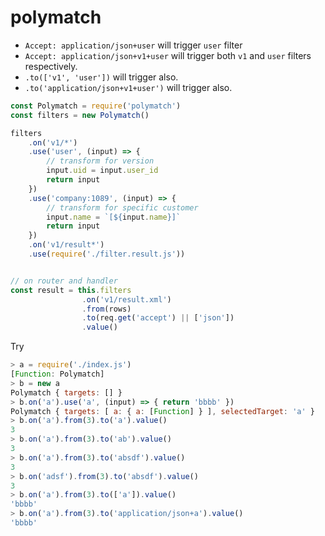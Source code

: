 # polymatch

- `Accept: application/json+user` will trigger `user` filter
- `Accept: application/json+v1+user` will trigger both `v1` and `user` filters respectively.
- `.to(['v1', 'user'])` will trigger also.
- `.to('application/json+v1+user')` will trigger also.

```js
const Polymatch = require('polymatch')
const filters = new Polymatch()

filters
    .on('v1/*')
    .use('user', (input) => {
        // transform for version
        input.uid = input.user_id
        return input
    })
    .use('company:1089', (input) => {
        // transform for specific customer
        input.name = `[${input.name}]`
        return input
    })
    .on('v1/result*')
    .use(require('./filter.result.js'))


// on router and handler
const result = this.filters
                .on('v1/result.xml')
                .from(rows)
                .to(req.get('accept') || ['json'])
                .value()
```

Try

```js
> a = require('./index.js')
[Function: Polymatch]
> b = new a
Polymatch { targets: [] }
> b.on('a').use('a', (input) => { return 'bbbb' })
Polymatch { targets: [ a: { a: [Function] } ], selectedTarget: 'a' }
> b.on('a').from(3).to('a').value()
3
> b.on('a').from(3).to('ab').value()
3
> b.on('a').from(3).to('absdf').value()
3
> b.on('adsf').from(3).to('absdf').value()
3
> b.on('a').from(3).to(['a']).value()
'bbbb'
> b.on('a').from(3).to('application/json+a').value()
'bbbb'
```